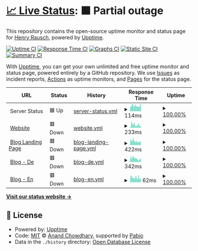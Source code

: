 # [📈 Live Status](https://status.postrausch.tech): <!--live status--> **🟧 Partial outage**

This repository contains the open-source uptime monitor and status page for [Henry Rausch](https://postrausch.tech), powered by [Upptime](https://github.com/upptime/upptime).

[![Uptime CI](https://github.com/hra42/postrausch-uptime/workflows/Uptime%20CI/badge.svg)](https://github.com/hra42/postrausch-uptime/actions?query=workflow%3A%22Uptime+CI%22)
[![Response Time CI](https://github.com/hra42/postrausch-uptime/workflows/Response%20Time%20CI/badge.svg)](https://github.com/hra42/postrausch-uptime/actions?query=workflow%3A%22Response+Time+CI%22)
[![Graphs CI](https://github.com/hra42/postrausch-uptime/workflows/Graphs%20CI/badge.svg)](https://github.com/hra42/postrausch-uptime/actions?query=workflow%3A%22Graphs+CI%22)
[![Static Site CI](https://github.com/hra42/postrausch-uptime/workflows/Static%20Site%20CI/badge.svg)](https://github.com/hra42/postrausch-uptime/actions?query=workflow%3A%22Static+Site+CI%22)
[![Summary CI](https://github.com/hra42/postrausch-uptime/workflows/Summary%20CI/badge.svg)](https://github.com/hra42/postrausch-uptime/actions?query=workflow%3A%22Summary+CI%22)

With [Upptime](https://upptime.js.org), you can get your own unlimited and free uptime monitor and status page, powered entirely by a GitHub repository. We use [Issues](https://github.com/hra42/postrausch-uptime/issues) as incident reports, [Actions](https://github.com/hra42/postrausch-uptime/actions) as uptime monitors, and [Pages](https://status.postrausch.tech) for the status page.

<!--start: status pages-->
<!-- This summary is generated by Upptime (https://github.com/upptime/upptime) -->
<!-- Do not edit this manually, your changes will be overwritten -->
<!-- prettier-ignore -->
| URL | Status | History | Response Time | Uptime |
| --- | ------ | ------- | ------------- | ------ |
| <img alt="" src="https://icons.duckduckgo.com/ip3/null.ico" height="13"> Server Status | 🟩 Up | [server-status.yml](https://github.com/hra42/postrausch-uptime/commits/HEAD/history/server-status.yml) | <details><summary><img alt="Response time graph" src="./graphs/server-status/response-time-week.png" height="20"> 114ms</summary><br><a href="https://status.postrausch.tech/history/server-status"><img alt="Response time 114" src="https://img.shields.io/endpoint?url=https%3A%2F%2Fraw.githubusercontent.com%2Fhra42%2Fpostrausch-uptime%2FHEAD%2Fapi%2Fserver-status%2Fresponse-time.json"></a><br><a href="https://status.postrausch.tech/history/server-status"><img alt="24-hour response time 110" src="https://img.shields.io/endpoint?url=https%3A%2F%2Fraw.githubusercontent.com%2Fhra42%2Fpostrausch-uptime%2FHEAD%2Fapi%2Fserver-status%2Fresponse-time-day.json"></a><br><a href="https://status.postrausch.tech/history/server-status"><img alt="7-day response time 114" src="https://img.shields.io/endpoint?url=https%3A%2F%2Fraw.githubusercontent.com%2Fhra42%2Fpostrausch-uptime%2FHEAD%2Fapi%2Fserver-status%2Fresponse-time-week.json"></a><br><a href="https://status.postrausch.tech/history/server-status"><img alt="30-day response time 114" src="https://img.shields.io/endpoint?url=https%3A%2F%2Fraw.githubusercontent.com%2Fhra42%2Fpostrausch-uptime%2FHEAD%2Fapi%2Fserver-status%2Fresponse-time-month.json"></a><br><a href="https://status.postrausch.tech/history/server-status"><img alt="1-year response time 114" src="https://img.shields.io/endpoint?url=https%3A%2F%2Fraw.githubusercontent.com%2Fhra42%2Fpostrausch-uptime%2FHEAD%2Fapi%2Fserver-status%2Fresponse-time-year.json"></a></details> | <details><summary><a href="https://status.postrausch.tech/history/server-status">100.00%</a></summary><a href="https://status.postrausch.tech/history/server-status"><img alt="All-time uptime 100.00%" src="https://img.shields.io/endpoint?url=https%3A%2F%2Fraw.githubusercontent.com%2Fhra42%2Fpostrausch-uptime%2FHEAD%2Fapi%2Fserver-status%2Fuptime.json"></a><br><a href="https://status.postrausch.tech/history/server-status"><img alt="24-hour uptime 100.00%" src="https://img.shields.io/endpoint?url=https%3A%2F%2Fraw.githubusercontent.com%2Fhra42%2Fpostrausch-uptime%2FHEAD%2Fapi%2Fserver-status%2Fuptime-day.json"></a><br><a href="https://status.postrausch.tech/history/server-status"><img alt="7-day uptime 100.00%" src="https://img.shields.io/endpoint?url=https%3A%2F%2Fraw.githubusercontent.com%2Fhra42%2Fpostrausch-uptime%2FHEAD%2Fapi%2Fserver-status%2Fuptime-week.json"></a><br><a href="https://status.postrausch.tech/history/server-status"><img alt="30-day uptime 100.00%" src="https://img.shields.io/endpoint?url=https%3A%2F%2Fraw.githubusercontent.com%2Fhra42%2Fpostrausch-uptime%2FHEAD%2Fapi%2Fserver-status%2Fuptime-month.json"></a><br><a href="https://status.postrausch.tech/history/server-status"><img alt="1-year uptime 100.00%" src="https://img.shields.io/endpoint?url=https%3A%2F%2Fraw.githubusercontent.com%2Fhra42%2Fpostrausch-uptime%2FHEAD%2Fapi%2Fserver-status%2Fuptime-year.json"></a></details>
| <img alt="" src="https://icons.duckduckgo.com/ip3/postrausch.tech.ico" height="13"> [Website](https://postrausch.tech) | 🟥 Down | [website.yml](https://github.com/hra42/postrausch-uptime/commits/HEAD/history/website.yml) | <details><summary><img alt="Response time graph" src="./graphs/website/response-time-week.png" height="20"> 233ms</summary><br><a href="https://status.postrausch.tech/history/website"><img alt="Response time 233" src="https://img.shields.io/endpoint?url=https%3A%2F%2Fraw.githubusercontent.com%2Fhra42%2Fpostrausch-uptime%2FHEAD%2Fapi%2Fwebsite%2Fresponse-time.json"></a><br><a href="https://status.postrausch.tech/history/website"><img alt="24-hour response time 154" src="https://img.shields.io/endpoint?url=https%3A%2F%2Fraw.githubusercontent.com%2Fhra42%2Fpostrausch-uptime%2FHEAD%2Fapi%2Fwebsite%2Fresponse-time-day.json"></a><br><a href="https://status.postrausch.tech/history/website"><img alt="7-day response time 233" src="https://img.shields.io/endpoint?url=https%3A%2F%2Fraw.githubusercontent.com%2Fhra42%2Fpostrausch-uptime%2FHEAD%2Fapi%2Fwebsite%2Fresponse-time-week.json"></a><br><a href="https://status.postrausch.tech/history/website"><img alt="30-day response time 233" src="https://img.shields.io/endpoint?url=https%3A%2F%2Fraw.githubusercontent.com%2Fhra42%2Fpostrausch-uptime%2FHEAD%2Fapi%2Fwebsite%2Fresponse-time-month.json"></a><br><a href="https://status.postrausch.tech/history/website"><img alt="1-year response time 233" src="https://img.shields.io/endpoint?url=https%3A%2F%2Fraw.githubusercontent.com%2Fhra42%2Fpostrausch-uptime%2FHEAD%2Fapi%2Fwebsite%2Fresponse-time-year.json"></a></details> | <details><summary><a href="https://status.postrausch.tech/history/website">100.00%</a></summary><a href="https://status.postrausch.tech/history/website"><img alt="All-time uptime 100.00%" src="https://img.shields.io/endpoint?url=https%3A%2F%2Fraw.githubusercontent.com%2Fhra42%2Fpostrausch-uptime%2FHEAD%2Fapi%2Fwebsite%2Fuptime.json"></a><br><a href="https://status.postrausch.tech/history/website"><img alt="24-hour uptime 99.98%" src="https://img.shields.io/endpoint?url=https%3A%2F%2Fraw.githubusercontent.com%2Fhra42%2Fpostrausch-uptime%2FHEAD%2Fapi%2Fwebsite%2Fuptime-day.json"></a><br><a href="https://status.postrausch.tech/history/website"><img alt="7-day uptime 100.00%" src="https://img.shields.io/endpoint?url=https%3A%2F%2Fraw.githubusercontent.com%2Fhra42%2Fpostrausch-uptime%2FHEAD%2Fapi%2Fwebsite%2Fuptime-week.json"></a><br><a href="https://status.postrausch.tech/history/website"><img alt="30-day uptime 100.00%" src="https://img.shields.io/endpoint?url=https%3A%2F%2Fraw.githubusercontent.com%2Fhra42%2Fpostrausch-uptime%2FHEAD%2Fapi%2Fwebsite%2Fuptime-month.json"></a><br><a href="https://status.postrausch.tech/history/website"><img alt="1-year uptime 100.00%" src="https://img.shields.io/endpoint?url=https%3A%2F%2Fraw.githubusercontent.com%2Fhra42%2Fpostrausch-uptime%2FHEAD%2Fapi%2Fwebsite%2Fuptime-year.json"></a></details>
| <img alt="" src="https://icons.duckduckgo.com/ip3/blog.postrausch.tech.ico" height="13"> [Blog Landing Page](https://blog.postrausch.tech) | 🟥 Down | [blog-landing-page.yml](https://github.com/hra42/postrausch-uptime/commits/HEAD/history/blog-landing-page.yml) | <details><summary><img alt="Response time graph" src="./graphs/blog-landing-page/response-time-week.png" height="20"> 422ms</summary><br><a href="https://status.postrausch.tech/history/blog-landing-page"><img alt="Response time 422" src="https://img.shields.io/endpoint?url=https%3A%2F%2Fraw.githubusercontent.com%2Fhra42%2Fpostrausch-uptime%2FHEAD%2Fapi%2Fblog-landing-page%2Fresponse-time.json"></a><br><a href="https://status.postrausch.tech/history/blog-landing-page"><img alt="24-hour response time 245" src="https://img.shields.io/endpoint?url=https%3A%2F%2Fraw.githubusercontent.com%2Fhra42%2Fpostrausch-uptime%2FHEAD%2Fapi%2Fblog-landing-page%2Fresponse-time-day.json"></a><br><a href="https://status.postrausch.tech/history/blog-landing-page"><img alt="7-day response time 422" src="https://img.shields.io/endpoint?url=https%3A%2F%2Fraw.githubusercontent.com%2Fhra42%2Fpostrausch-uptime%2FHEAD%2Fapi%2Fblog-landing-page%2Fresponse-time-week.json"></a><br><a href="https://status.postrausch.tech/history/blog-landing-page"><img alt="30-day response time 422" src="https://img.shields.io/endpoint?url=https%3A%2F%2Fraw.githubusercontent.com%2Fhra42%2Fpostrausch-uptime%2FHEAD%2Fapi%2Fblog-landing-page%2Fresponse-time-month.json"></a><br><a href="https://status.postrausch.tech/history/blog-landing-page"><img alt="1-year response time 422" src="https://img.shields.io/endpoint?url=https%3A%2F%2Fraw.githubusercontent.com%2Fhra42%2Fpostrausch-uptime%2FHEAD%2Fapi%2Fblog-landing-page%2Fresponse-time-year.json"></a></details> | <details><summary><a href="https://status.postrausch.tech/history/blog-landing-page">100.00%</a></summary><a href="https://status.postrausch.tech/history/blog-landing-page"><img alt="All-time uptime 100.00%" src="https://img.shields.io/endpoint?url=https%3A%2F%2Fraw.githubusercontent.com%2Fhra42%2Fpostrausch-uptime%2FHEAD%2Fapi%2Fblog-landing-page%2Fuptime.json"></a><br><a href="https://status.postrausch.tech/history/blog-landing-page"><img alt="24-hour uptime 99.98%" src="https://img.shields.io/endpoint?url=https%3A%2F%2Fraw.githubusercontent.com%2Fhra42%2Fpostrausch-uptime%2FHEAD%2Fapi%2Fblog-landing-page%2Fuptime-day.json"></a><br><a href="https://status.postrausch.tech/history/blog-landing-page"><img alt="7-day uptime 100.00%" src="https://img.shields.io/endpoint?url=https%3A%2F%2Fraw.githubusercontent.com%2Fhra42%2Fpostrausch-uptime%2FHEAD%2Fapi%2Fblog-landing-page%2Fuptime-week.json"></a><br><a href="https://status.postrausch.tech/history/blog-landing-page"><img alt="30-day uptime 100.00%" src="https://img.shields.io/endpoint?url=https%3A%2F%2Fraw.githubusercontent.com%2Fhra42%2Fpostrausch-uptime%2FHEAD%2Fapi%2Fblog-landing-page%2Fuptime-month.json"></a><br><a href="https://status.postrausch.tech/history/blog-landing-page"><img alt="1-year uptime 100.00%" src="https://img.shields.io/endpoint?url=https%3A%2F%2Fraw.githubusercontent.com%2Fhra42%2Fpostrausch-uptime%2FHEAD%2Fapi%2Fblog-landing-page%2Fuptime-year.json"></a></details>
| <img alt="" src="https://icons.duckduckgo.com/ip3/de.blog.postrausch.tech.ico" height="13"> [Blog - De](https://de.blog.postrausch.tech) | 🟥 Down | [blog-de.yml](https://github.com/hra42/postrausch-uptime/commits/HEAD/history/blog-de.yml) | <details><summary><img alt="Response time graph" src="./graphs/blog-de/response-time-week.png" height="20"> 342ms</summary><br><a href="https://status.postrausch.tech/history/blog-de"><img alt="Response time 342" src="https://img.shields.io/endpoint?url=https%3A%2F%2Fraw.githubusercontent.com%2Fhra42%2Fpostrausch-uptime%2FHEAD%2Fapi%2Fblog-de%2Fresponse-time.json"></a><br><a href="https://status.postrausch.tech/history/blog-de"><img alt="24-hour response time 281" src="https://img.shields.io/endpoint?url=https%3A%2F%2Fraw.githubusercontent.com%2Fhra42%2Fpostrausch-uptime%2FHEAD%2Fapi%2Fblog-de%2Fresponse-time-day.json"></a><br><a href="https://status.postrausch.tech/history/blog-de"><img alt="7-day response time 342" src="https://img.shields.io/endpoint?url=https%3A%2F%2Fraw.githubusercontent.com%2Fhra42%2Fpostrausch-uptime%2FHEAD%2Fapi%2Fblog-de%2Fresponse-time-week.json"></a><br><a href="https://status.postrausch.tech/history/blog-de"><img alt="30-day response time 342" src="https://img.shields.io/endpoint?url=https%3A%2F%2Fraw.githubusercontent.com%2Fhra42%2Fpostrausch-uptime%2FHEAD%2Fapi%2Fblog-de%2Fresponse-time-month.json"></a><br><a href="https://status.postrausch.tech/history/blog-de"><img alt="1-year response time 342" src="https://img.shields.io/endpoint?url=https%3A%2F%2Fraw.githubusercontent.com%2Fhra42%2Fpostrausch-uptime%2FHEAD%2Fapi%2Fblog-de%2Fresponse-time-year.json"></a></details> | <details><summary><a href="https://status.postrausch.tech/history/blog-de">100.00%</a></summary><a href="https://status.postrausch.tech/history/blog-de"><img alt="All-time uptime 100.00%" src="https://img.shields.io/endpoint?url=https%3A%2F%2Fraw.githubusercontent.com%2Fhra42%2Fpostrausch-uptime%2FHEAD%2Fapi%2Fblog-de%2Fuptime.json"></a><br><a href="https://status.postrausch.tech/history/blog-de"><img alt="24-hour uptime 99.99%" src="https://img.shields.io/endpoint?url=https%3A%2F%2Fraw.githubusercontent.com%2Fhra42%2Fpostrausch-uptime%2FHEAD%2Fapi%2Fblog-de%2Fuptime-day.json"></a><br><a href="https://status.postrausch.tech/history/blog-de"><img alt="7-day uptime 100.00%" src="https://img.shields.io/endpoint?url=https%3A%2F%2Fraw.githubusercontent.com%2Fhra42%2Fpostrausch-uptime%2FHEAD%2Fapi%2Fblog-de%2Fuptime-week.json"></a><br><a href="https://status.postrausch.tech/history/blog-de"><img alt="30-day uptime 100.00%" src="https://img.shields.io/endpoint?url=https%3A%2F%2Fraw.githubusercontent.com%2Fhra42%2Fpostrausch-uptime%2FHEAD%2Fapi%2Fblog-de%2Fuptime-month.json"></a><br><a href="https://status.postrausch.tech/history/blog-de"><img alt="1-year uptime 100.00%" src="https://img.shields.io/endpoint?url=https%3A%2F%2Fraw.githubusercontent.com%2Fhra42%2Fpostrausch-uptime%2FHEAD%2Fapi%2Fblog-de%2Fuptime-year.json"></a></details>
| <img alt="" src="https://icons.duckduckgo.com/ip3/en.blog.postrausch.tech.ico" height="13"> [Blog - En](https://en.blog.postrausch.tech) | 🟥 Down | [blog-en.yml](https://github.com/hra42/postrausch-uptime/commits/HEAD/history/blog-en.yml) | <details><summary><img alt="Response time graph" src="./graphs/blog-en/response-time-week.png" height="20"> 62ms</summary><br><a href="https://status.postrausch.tech/history/blog-en"><img alt="Response time 62" src="https://img.shields.io/endpoint?url=https%3A%2F%2Fraw.githubusercontent.com%2Fhra42%2Fpostrausch-uptime%2FHEAD%2Fapi%2Fblog-en%2Fresponse-time.json"></a><br><a href="https://status.postrausch.tech/history/blog-en"><img alt="24-hour response time 58" src="https://img.shields.io/endpoint?url=https%3A%2F%2Fraw.githubusercontent.com%2Fhra42%2Fpostrausch-uptime%2FHEAD%2Fapi%2Fblog-en%2Fresponse-time-day.json"></a><br><a href="https://status.postrausch.tech/history/blog-en"><img alt="7-day response time 62" src="https://img.shields.io/endpoint?url=https%3A%2F%2Fraw.githubusercontent.com%2Fhra42%2Fpostrausch-uptime%2FHEAD%2Fapi%2Fblog-en%2Fresponse-time-week.json"></a><br><a href="https://status.postrausch.tech/history/blog-en"><img alt="30-day response time 62" src="https://img.shields.io/endpoint?url=https%3A%2F%2Fraw.githubusercontent.com%2Fhra42%2Fpostrausch-uptime%2FHEAD%2Fapi%2Fblog-en%2Fresponse-time-month.json"></a><br><a href="https://status.postrausch.tech/history/blog-en"><img alt="1-year response time 62" src="https://img.shields.io/endpoint?url=https%3A%2F%2Fraw.githubusercontent.com%2Fhra42%2Fpostrausch-uptime%2FHEAD%2Fapi%2Fblog-en%2Fresponse-time-year.json"></a></details> | <details><summary><a href="https://status.postrausch.tech/history/blog-en">100.00%</a></summary><a href="https://status.postrausch.tech/history/blog-en"><img alt="All-time uptime 100.00%" src="https://img.shields.io/endpoint?url=https%3A%2F%2Fraw.githubusercontent.com%2Fhra42%2Fpostrausch-uptime%2FHEAD%2Fapi%2Fblog-en%2Fuptime.json"></a><br><a href="https://status.postrausch.tech/history/blog-en"><img alt="24-hour uptime 99.99%" src="https://img.shields.io/endpoint?url=https%3A%2F%2Fraw.githubusercontent.com%2Fhra42%2Fpostrausch-uptime%2FHEAD%2Fapi%2Fblog-en%2Fuptime-day.json"></a><br><a href="https://status.postrausch.tech/history/blog-en"><img alt="7-day uptime 100.00%" src="https://img.shields.io/endpoint?url=https%3A%2F%2Fraw.githubusercontent.com%2Fhra42%2Fpostrausch-uptime%2FHEAD%2Fapi%2Fblog-en%2Fuptime-week.json"></a><br><a href="https://status.postrausch.tech/history/blog-en"><img alt="30-day uptime 100.00%" src="https://img.shields.io/endpoint?url=https%3A%2F%2Fraw.githubusercontent.com%2Fhra42%2Fpostrausch-uptime%2FHEAD%2Fapi%2Fblog-en%2Fuptime-month.json"></a><br><a href="https://status.postrausch.tech/history/blog-en"><img alt="1-year uptime 100.00%" src="https://img.shields.io/endpoint?url=https%3A%2F%2Fraw.githubusercontent.com%2Fhra42%2Fpostrausch-uptime%2FHEAD%2Fapi%2Fblog-en%2Fuptime-year.json"></a></details>

<!--end: status pages-->

[**Visit our status website →**](https://status.postrausch.tech)

## 📄 License

- Powered by: [Upptime](https://github.com/upptime/upptime)
- Code: [MIT](./LICENSE) © [Anand Chowdhary](https://anandchowdhary.com), supported by [Pabio](https://pabio.com)
- Data in the `./history` directory: [Open Database License](https://opendatacommons.org/licenses/odbl/1-0/)
